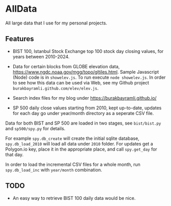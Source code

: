 # AllData

All large data that I use for my personal projects.

## Features

* BIST 100, Istanbul Stock Exchange top 100 stock day closing values,
  for years between 2010-2024.

* Data for certain blocks from GLOBE elevation data, https://www.ngdc.noaa.gov/mgg/topo/gltiles.html.
  Sample Javascript (Node) code is in `showelev.js`. To run execute `node showelev.js`.
  In order to see how this data can be used via Web, see my Github project
  `burakbayramli.github.com/elev/elev.js`. 

* Search index files for my blog under https://burakbayramli.github.io/

* SP 500 daily close values starting from 2010, kept up-to-date,
  updates for each day go under year/month directory as a seperate CSV
  file.


Data for both BIST and SP 500 are loaded in two stages, see
`bist/bist.py` and `sp500/spy.py` for details.

For example `spy.db_create` will create the initial sqlite database,
`spy.db_load_2010` will load all data under `2010` folder. For updates
get a Polygon.io key, place it in the appropriate place, and call
`spy.get_day` for that day.

In order to load the incremental CSV files for a whole month, run
`spy.db_load_inc` with `year/month` combination.

## TODO

- An easy way to retrieve BIST 100 daily data would be nice.

